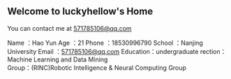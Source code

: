 ## Welcome to luckyhellow's Home

You can contact me at [571785106@qq.com](571785106@qq.com)

Name  ：Hao Yun
Age     ：21
Phone ：18530996790
School   ：Nanjing University
Email  ：571785106@qq.com
Education：undergraduate
rection：Machine Learning and Data Mining           
Group：(RINC)Robotic Intelligence & Neural Computing Group
